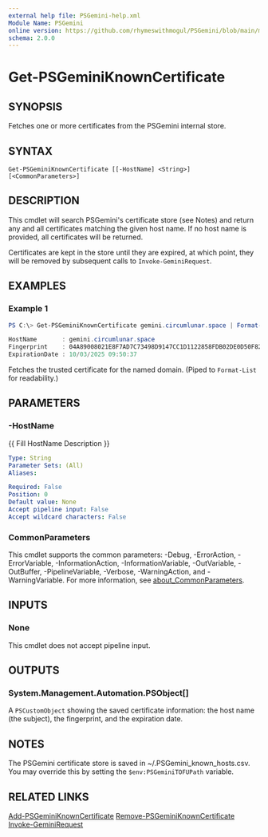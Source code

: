 ```yaml
---
external help file: PSGemini-help.xml
Module Name: PSGemini
online version: https://github.com/rhymeswithmogul/PSGemini/blob/main/man/en-US/Get-PSGeminiKnownCertificate.md
schema: 2.0.0
---
```


# Get-PSGeminiKnownCertificate

## SYNOPSIS
Fetches one or more certificates from the PSGemini internal store.

## SYNTAX

```
Get-PSGeminiKnownCertificate [[-HostName] <String>] [<CommonParameters>]
```

## DESCRIPTION
This cmdlet will search PSGemini's certificate store (see Notes) and return any and all certificates matching the given host name.  If no host name is provided, all certificates will be returned.

Certificates are kept in the store until they are expired, at which point, they will be removed by subsequent calls to `Invoke-GeminiRequest`.

## EXAMPLES

### Example 1
```powershell
PS C:\> Get-PSGeminiKnownCertificate gemini.circumlunar.space | Format-List

HostName       : gemini.circumlunar.space                                                           
Fingerprint    : 04A89008021E8F7AD7C73498D9147CC1D1122858FDB02DE0D50F82491F8CAF7CD525A2B410A20871A6AC7DB75AF7A1CE04C2F6628378108F8D6AB38EB8748D79BD
ExpirationDate : 10/03/2025 09:50:37
```

Fetches the trusted certificate for the named domain.  (Piped to `Format-List` for readability.)

## PARAMETERS

### -HostName
{{ Fill HostName Description }}

```yaml
Type: String
Parameter Sets: (All)
Aliases:

Required: False
Position: 0
Default value: None
Accept pipeline input: False
Accept wildcard characters: False
```

### CommonParameters
This cmdlet supports the common parameters: -Debug, -ErrorAction, -ErrorVariable, -InformationAction, -InformationVariable, -OutVariable, -OutBuffer, -PipelineVariable, -Verbose, -WarningAction, and -WarningVariable. For more information, see [about_CommonParameters](http://go.microsoft.com/fwlink/?LinkID=113216).

## INPUTS

### None
This cmdlet does not accept pipeline input.

## OUTPUTS

### System.Management.Automation.PSObject[]
A `PSCustomObject` showing the saved certificate information: the host name (the subject), the fingerprint, and the expiration date.

## NOTES
The PSGemini certificate store is saved in ~/.PSGemini_known_hosts.csv.  You may override this by setting the `$env:PSGeminiTOFUPath` variable.

## RELATED LINKS

[Add-PSGeminiKnownCertificate]()
[Remove-PSGeminiKnownCertificate]()
[Invoke-GeminiRequest]()